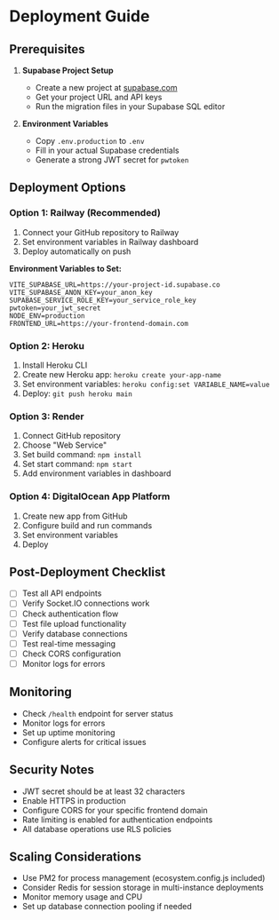 # Deployment Guide

## Prerequisites

1. **Supabase Project Setup**
   - Create a new project at [supabase.com](https://supabase.com)
   - Get your project URL and API keys
   - Run the migration files in your Supabase SQL editor

2. **Environment Variables**
   - Copy `.env.production` to `.env`
   - Fill in your actual Supabase credentials
   - Generate a strong JWT secret for `pwtoken`

## Deployment Options

### Option 1: Railway (Recommended)

1. Connect your GitHub repository to Railway
2. Set environment variables in Railway dashboard
3. Deploy automatically on push

**Environment Variables to Set:**
```
VITE_SUPABASE_URL=https://your-project-id.supabase.co
VITE_SUPABASE_ANON_KEY=your_anon_key
SUPABASE_SERVICE_ROLE_KEY=your_service_role_key
pwtoken=your_jwt_secret
NODE_ENV=production
FRONTEND_URL=https://your-frontend-domain.com
```

### Option 2: Heroku

1. Install Heroku CLI
2. Create new Heroku app: `heroku create your-app-name`
3. Set environment variables: `heroku config:set VARIABLE_NAME=value`
4. Deploy: `git push heroku main`

### Option 3: Render

1. Connect GitHub repository
2. Choose "Web Service"
3. Set build command: `npm install`
4. Set start command: `npm start`
5. Add environment variables in dashboard

### Option 4: DigitalOcean App Platform

1. Create new app from GitHub
2. Configure build and run commands
3. Set environment variables
4. Deploy

## Post-Deployment Checklist

- [ ] Test all API endpoints
- [ ] Verify Socket.IO connections work
- [ ] Check authentication flow
- [ ] Test file upload functionality
- [ ] Verify database connections
- [ ] Test real-time messaging
- [ ] Check CORS configuration
- [ ] Monitor logs for errors

## Monitoring

- Check `/health` endpoint for server status
- Monitor logs for errors
- Set up uptime monitoring
- Configure alerts for critical issues

## Security Notes

- JWT secret should be at least 32 characters
- Enable HTTPS in production
- Configure CORS for your specific frontend domain
- Rate limiting is enabled for authentication endpoints
- All database operations use RLS policies

## Scaling Considerations

- Use PM2 for process management (ecosystem.config.js included)
- Consider Redis for session storage in multi-instance deployments
- Monitor memory usage and CPU
- Set up database connection pooling if needed
